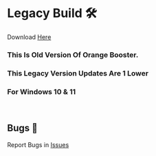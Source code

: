 # Legacy Build 🛠

Download [Here](https://github.com/adasjusk/Orange-Booster/legacy/)

### This Is Old Version Of Orange Booster.
### This Legacy Version Updates Are 1 Lower 
### For Windows 10 & 11
</br>

## Bugs 🐛
Report Bugs in [Issues](https://github.com/adasjusk/Orange-Booster/issues)
